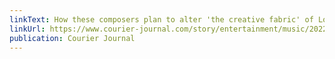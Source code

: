 ```yaml
---
linkText: How these composers plan to alter 'the creative fabric' of Louisville through new music
linkUrl: https://www.courier-journal.com/story/entertainment/music/2022/07/25/louisville-orchestra-creator-corps-tyler-taylor-lisa-bielawa-tj-cole/65381775007/
publication: Courier Journal
---
```

